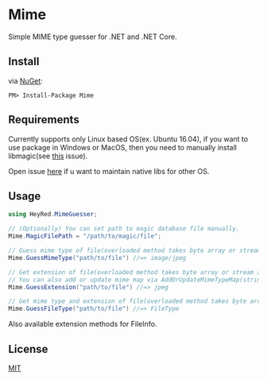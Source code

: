 # Mime
Simple MIME type guesser for .NET and .NET Core.

## Install
via [NuGet](https://www.nuget.org/packages/Mime):
```
PM> Install-Package Mime
```

## Requirements
Currently supports only Linux based OS(ex. Ubuntu 16.04), if you want to use package in Windows or MacOS, then you need to manually install libmagic(see [this](https://github.com/hey-red/Mime/issues/9#issuecomment-256984707) issue).

Open issue [here](https://github.com/hey-red/libmagic-package) if u want to maintain native libs for other OS.

## Usage
```C#
using HeyRed.MimeGuesser;

// (Optionally) You can set path to magic database file manually.
Mime.MagicFilePath = "/path/to/magic/file";

// Guess mime type of file(overloaded method takes byte array or stream as arg.)
Mime.GuessMimeType("path/to/file") //=> image/jpeg

// Get extension of file(overloaded method takes byte array or stream as arg.)
// You can also add or update mime map via AddOrUpdateMimeTypeMap(string mime, string extension) method.
Mime.GuessExtension("path/to/file") //=> jpeg

// Get mime type and extension of file(overloaded method takes byte array or stream as arg.)
Mime.GuessFileType("path/to/file") //=> FileType
```
Also available extension methods for FileInfo.

## License
[MIT](\LICENSE)
